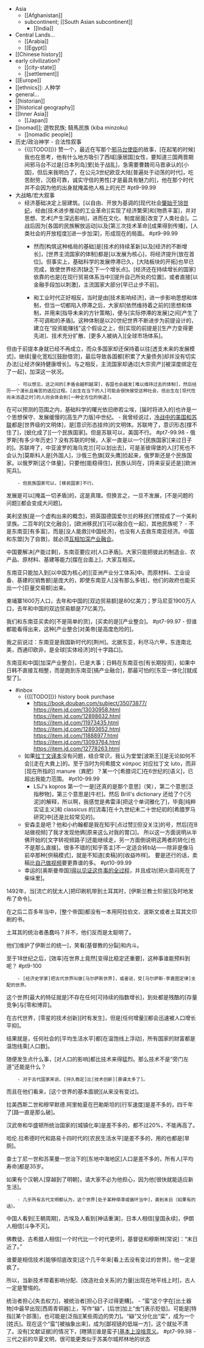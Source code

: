 - Asia
    - [[Afghanistan]]
    - subcontinent; [[South Asian subcontinent]]
        - [[India]]
- Central Lands...
    - [[Arabia]]
    - [[Egypt]]
- [[Chinese history]]
- early cilvilization?
    - [[city-state]]
    - [[settlement]]
- [[Europe]]
- [[ethnics]]: 人种学
- general...
- [[historian]]
- [[historical geography]]
- [[Inner Asia]]
    - [[Japan]]
- [[nomad]]; 遊牧民族; 騎馬民族 (kiba minzoku)
    - [[nomadic people]]
- 历史/政治神学 - 合法性叙事
    - {{[[TODO]]}} 赞一个，最近在写那个[邪马台使臣](https://www.zhihu.com/question/47845613/answer/2079493204)的故事，[在起笔的时候]我也在思考，他有什么地方吸引了西域[康居国]女性，要知道三国两晋期间邪马台不过是[日本列岛]里[处于战乱]，急需要曹魏司马晋承认的[小国]，但后来我明白了，在公元3世纪欧亚大陆[普遍处于动荡的时代]，吃苦耐劳，沉稳可靠，诚实守信的男性[才是最具有魅力的]，他在那个时代并不会因为他的出身就掩盖他人格上的光芒 #pt9-99.99
- 大战略/宏大叙事
    - 经济基础决定上层建筑。[以自由、开放为基调的]现代社会[肇始于18世纪](https://www.zhihu.com/question/48941008/answer/2020226303)，经由[技术进步推动的工业革命][实现了经济繁荣]和[物质丰富]，并对思想、艺术[产生深远影响]，进而在文化、制度层面[改变了人类社会]。二战后因为[各国的民族解放运动]以及[第三次技术革命][成果得到传播]，[人类社会的开放程度][进一步加深]，形成现在的局面。 #pt9-99.99
        - 然而[构筑这种格局的基础]是[技术的持续革新]以及[经济的不断增长]，[世界主流国家的体制]都是[以发展为核心]，将经济提升[放在首位]。但事实上，基础科学的发展停滞已久，[大陆板块的开拓]也早已完成，致使世界经济[缺乏下一个增长点]。[经济还在持续增长的国家]依靠的也是[在现行贸易体系当中][提升自己所处的位置]，或者直接[以金融手段加以刺激]，主流国家大部分[早已止步不前]。


        - 和工业时代正好相反，当时是由[技术影响经济]，进一步影响思想和体制，但当一切都陷入停滞之后，大家却[依然维持着之前的]思想和体制，并用来[指导未来的方针策略]，便与[实际停滞的发展]之间[产生了不可调和的矛盾]。这种体制是以20世纪世界不断进步为前提设计的，建立在“投资能赚钱”这个假设之上，但[实现的前提是][生产力变得更先进]、技术充分扩散、[更多人被纳入][全球市场体系]。

但由于前提本身就已经不再成立，而众多国家却还保持着以往[透支未来的发展模式]，继续[量化宽松][鼓励借贷]，最后导致各国都[积累了大量债务]却并没有切实办法[让经济保持健康增长]。与之相反，主流国家却通过[大宗资产][被深度绑定在了一起]，加深这一状况。


        - 可以想见，这之间的[矛盾会越积越深]，各国也会越发[难以维持过去的体制]，然后经历一个漫长且痛苦的适应过程。[出生在当下的人]可能会很快接受这种社会，但出生在[现代性尚未消退之时]的人则会体会到[一种全方位的倒退]。

在可以预测的范围之内，基础科学的曙光依旧缈若尘埃，[届时将进入的]也许是一个思想保守、发展缓慢的[高生产力版]中世纪。
    - 我曾经说过，[冷战中的美国和苏联](https://www.zhihu.com/question/38343991/answer/1249973412)都是[世界级的文明体]，是[意识形态挂帅]的文明体。苏联垮了，意识形态[撑不住了]，[蜕化成了][一个民族国家]。但是苏联可以，美国不行。 #pt7-99.98
        - 俄罗斯[有多少年历史]？没有苏联的时候，人家一直是以一个[民族国家][来过日子的]。苏联垮了，中亚波罗的海乌克兰[可以划出去]，可是圣彼得堡的人[打死也不会认为]莫斯科人是[外国人]，沙俄三色旗[双头鹰]捡起来，俄罗斯还是个民族国家。以俄罗斯[这个体量]，只要他[能稳得住]，民族认同在，[将来妥妥还是][欧洲宪兵]。


        - 但民族国家可以，[移民国家]不行。

发展是可以[掩盖一切矛盾]的，这是真理。但换言之，一旦不发展，[不是问题的问题][都会变成大问题]。

美利坚族[是一个虚构出来的概念]，把英国德国爱尔兰的移民们愣捏成了一个美利坚族。二百年的[文化融合]，[欧洲移民]们[可以融合在一起]，其他民族呢？
    - 不是东南亚[有多富]，而是[没人能救][中国经济]，也没有人去救东南亚经济。中国和东盟[为了自救]，就必须[互相加深产业融合](https://www.zhihu.com/question/487441681/answer/2129461227)。

中国要解决[产能过剩]，东南亚要应对[人口矛盾]。大家只能把彼此的制造业、农产品、原材料、基建等能力[摆在台面上]，大家互相买。

东南亚只能加入到[以中国为核心的][亚洲产业分工体系]中。而原材料、工业设备、基建的[销售额]是庞大的，即使东南亚人[没有那么多钱]，他们的政府也能买出一个[巨量交易额]出来。

柬埔寨1600万人口，去年和中国的[双边贸易额]是80亿美刀；罗马尼亚1900万人口，去年和中国的双边贸易额是77亿美刀。

我们和东南亚买卖的[不是简单的货]，[买卖的是][产业整合]。 #pt7-99.97
        - 但谁都能看得出来，这种[产业整合]对美帝[是高度危险的]。

我之前说过：东南亚是我国新时代的[荆州]。北据东亚，利尽马六甲，东连南北美，西通印欧非，是全球[实体经济]的[十字路口]。

东南亚和中国[加深产业整合]，已是大事；日韩在东南亚也[有长期投资]，如果中日韩不直接互相整，而是跑到东南亚[搞产业融合]，那最可怕的[东亚一体化][就成型了]。
- #inbox
    - {{[[TODO]]}} history book purchase
        - https://book.douban.com/subject/35073877/
https://item.jd.com/13030958.html
https://item.jd.com/12898632.html
https://item.jd.com/11973435.html
https://item.jd.com/12893652.html
https://item.jd.com/11888977.html
https://item.jd.com/13093764.html
https://item.jd.com/12778263.html
    - 如果[拉丁文译本](https://zhuanlan.zhihu.com/p/408870230)没有问题，结合常识，我认为堂堂[波斯王][是无论如何不会][走在大粪上]的。至于当时为何希腊文 κόπρος 对应拉丁文 luto，而非[现在所指的] manure（粪肥）？某一个[希腊词汇]在6世纪的[语义]，已超出我能力范围。 #pt10-99.99
        - LSJ's kopros 第一个一是[还真的是那个意思]（笑），第二个意思[泛指秽物]，第三个意思是[牛栏]。然后 Brill's dictionary 还给了个[污泥]的解释，所以啊，我感觉是弗雷泽[把这个单词雅化了]，毕竟[纯粹实证主义]和 classicus 的[流毒]在十九世纪末二十世纪初的[希腊罗马研究]中[还是比较常见的]。
    - 安森圭是吧？他和小约翰都是我在知乎[点过赞][但没关注]的号，然后[在B站做视频]了我才发现他俩[原来这么对我的胃口]。
所以这一方面说明从半佛开始的[文字转视频路子]还能继续走，另一方面倒说明这两者的转化[也不是那么直接]。很多不错的[知乎答主]不一定适合转b站——除非是像马前卒那种[供稿模式]，就是不知道[卖稿]的[收益咋样]。
要是还行的话，卖稿比[自己做视频](https://bbs.saraba1st.com/2b/thread-2000025-6-1.html)要更靠谱的多。 #pt10-99.99
    - 幸运的[奥斯曼帝国][得以见证这件事的全过程](https://www.zhihu.com/question/476962940/answer/2093298848)，并且成功[把火苗闷死在了柴垛里]。

1492年，当[流亡的犹太人]把印刷机带到土耳其时，[伊斯兰教士阶层][及时地发布了命令]。

在之后二百多年当中，[整个帝国]都没有一本用阿拉伯文、波斯文或者土耳其文印刷的书。

土耳其的统治者愚蠢吗？并不，他们反而是太聪明了。

他们[维护了伊斯兰的统一]，笑看[基督教的分裂]和内斗。

至于18世纪之后，[效率]在世界上竟然[变得比稳定还重要]，这种事谁能预料到呢？ #pt9-100


        - [经济史学家]把古代世界叫做[马尔萨斯世界]，或者说，受[马尔萨斯-李嘉图定律]支配的世界。

这个世界[最大的特征就是]不存在任何[可持续的指数增长]，到处都是残酷的[存量竞争]与[零和博弈]。

在古代世界，[零星的技术创新][时有发生]，但是[任何增量][都会迅速被人口增长平抑]。

结果就是，任何社会的[平均生活水平]都[在温饱线上浮动]，所有国家的财富都是温饱线乘[人口数]。

随便发生点什么事，[对人口的影响]都比技术来得猛烈。那么技术不是“旁门左道”还能是什么？


        - 对于古代国家来说，[持久稳定]比[技术创新][靠谱太多了]。

而且在他们看来，[这个世界的基本面貌][从来没有变过]。

拉美西斯二世和穆罕默德.阿里帕夏在巴勒斯坦的[行军速度]是差不多的，四千年了[路一直是那么破]。

汉武帝和华盛顿所统治国家的[城镇化率]是差不多的，都不过20%，不能再高了。

哈伦.拉希德时代和路易十四时代的[农民生活水平]是差不多的，用的也都是[旱厕]。

查士丁尼一世和苏莱曼一世治下的[东地中海地区]人口是差不多的，所有人[平均寿命]都是35岁。

如果有个汉朝人[穿越到了明朝]，请大家不必为他担心，因为他[很快就能适应新生活]。


        - 几乎所有古代文明都认为，这个世界[处于某种停滞或循环当中]，直到末日（如果有的话）。

中国人看到[王朝周期]，古埃及人看到[神话重演]，日本人相信[皇国永续]，伊朗人相信[斗争不灭]。

佛教徒、古希腊人相信[一个时代比一个时代更坏]，基督徒和穆斯林[常说]：“末日近了。”

谁要是相信技术[能够彻底改变]这个几千年来[看上去没有变过的世界]，他一定是疯了。

所以，当新技术带着影响分配、[改造社会关系]的力量[出现在地平线上时]，古人一定是警惕的。

统治者担心[失去权力]，被统治者[担心日子过得更糟]。
    - “蛮”这个字在[出土器物]中最早出现[西周青铜器]上，写作“䜌”，[后世]加上“虫”[表示贬低]。可能是[特指][某个部落]，也可能是[泛指][某些周边的势力]。“䜌”又分化出“栾”，成为一个[姓氏]。现在这个“蛮”[被抽象出来]，成为[鄙视链的低端一方]，这个就扯不清了。没有[文献证据]的情况下，[瞎猜][谁是蛮子][基本上没啥意义](https://bbs.northdy.com/thread-929003-1-1.html)。 #pt7-99.98
        - 三代之前的华夏文明，很可能更类似于苏美尔城邦林地的状态
